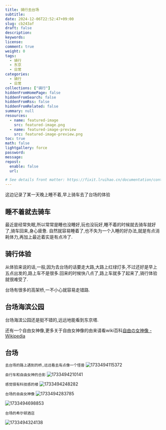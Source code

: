 ```yaml
---
title: 骑行去台场
subtitle:
date: 2024-12-06T22:52:47+09:00
slug: cb243af
draft: false
description:
keywords:
license:
comment: true
weight: 0
tags:
  - 骑行
  - 东京
  - 日常
categories:
  - 骑行
  - 日常
collections: ["骑行"]
hiddenFromHomePage: false
hiddenFromSearch: false
hiddenFromRss: false
hiddenFromRelated: false
summary: null
resources:
  - name: featured-image
    src: featured-image.png
  - name: featured-image-preview
    src: featured-image-preview.png
toc: true
math: false
lightgallery: force
password:
message:
repost:
  enable: false
  url:

# See details front matter: https://fixit.lruihao.cn/documentation/content-management/introduction/#front-matter
---
```


这边记录了某一天晚上睡不着,早上骑车去了台场的体验
<!--more-->

## 睡不着就去骑车

最近是经常失眠,所以常常是睡也没睡好,玩也没玩好,睡不着的时候就去骑车就好了,骑车回来,身心疲惫.
自然就容易睡着了,也不失为一个入睡的好办法,就是有点消耗体力,再加上最近着实是有点冷了.

## 骑行体验

从体验来说的话,一般,因为去台场的话要走大路,大路上红绿灯多,不过还好是早上五点出发的,路上车不是很多.回来的时候快八点了,路上车就多了起来了,骑行体验就很难受了.

台场有很多的高架桥,一不小心就容易走错路.

## 台场海滨公园

台场海滨公园还是挺不错的,远远地能看到东京塔.

还有一个自由女神像,更多关于自由女神像的由来请看wiki百科[自由の女神像 - Wikipedia](https://ja.wikipedia.org/wiki/%E8%87%AA%E7%94%B1%E3%81%AE%E5%A5%B3%E7%A5%9E%E5%83%8F#%E6%9D%B1%E4%BA%AC%E9%83%BD%E6%B8%AF%E5%8C%BA)

## 台场
`去台场的路上遇到的桥,远远看去有点像一个怪兽`
![1733494115372](image/index/1733494115372.png)

`自行车和自由女神的合影`
![1733494210141](image/index/1733494210141.png)

`感觉很有科技感的楼`
![1733494248282](image/index/1733494248282.png)

`台场的自由女神像`
![1733494283785](image/index/1733494283785.png)

![1733494698853](image/index/1733494698853.png)

`台场的希尔顿酒店`

![1733494324138](image/index/1733494324138.png)